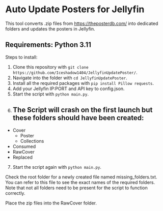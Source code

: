 # Auto Update Posters for Jellyfin
This tool converts .zip files from https://theposterdb.com/ into dedicated folders and updates the posters in Jellyfin.

## Requirements: Python 3.11 

Steps to install:

1. Clone this repository with `git clone https://github.com/Iceshadow1404/JellyfinUpdatePoster/`.
2. Navigate into the folder with `cd JellyfinUpdatePoster`.
3. Install all the required packages with `pip install Pillow requests`.
4. Add your Jellyfin IP:PORT and API key to config.json.
5. Start the script with `python main.py`.
6. ## The Script will crash on the first launch but these folders should have been created:

- Cover
  - Poster
  - Collections
- Consumed
- RawCover
- Replaced

7.  Start the script again with `python main.py`.


Check the root folder for a newly created file named missing_folders.txt. You can refer to this file to see the exact names of the required folders. Note that not all folders need to be present for the script to function correctly.

Place the zip files into the RawCover folder.

